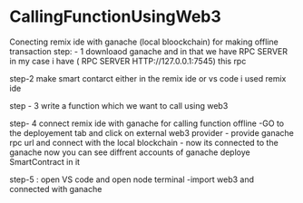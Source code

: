# CallingFunctionUsingWeb3



Conecting remix ide with ganache (local bloockchain) for making offline transaction 
step: - 1 downloaod ganache and in that we have RPC SERVER in my case i have (
RPC SERVER
HTTP://127.0.0.1:7545) this rpc

step-2  make smart contarct either in the remix ide or vs code i used remix ide 

step - 3 write a function which we want to call using web3 

step- 4 connect remix ide with ganache for calling function offline
           -GO to the deployement tab and click on external web3 provider 
           - provide ganache rpc url and connect with the local blockchain
           - now its connected to the ganache now you can see diffrent accounts of ganache deploye SmartContract in it



step-5 :  open VS code and open node terminal 
              -import web3 and connected with ganache



 
